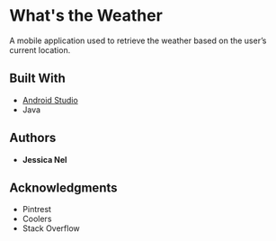 # What's the Weather

A mobile application used to retrieve the weather based on the user’s current location.

## Built With

* [Android Studio](https://developer.android.com/docs)
* Java

## Authors

* **Jessica Nel**

## Acknowledgments

* Pintrest
* Coolers
* Stack Overflow
